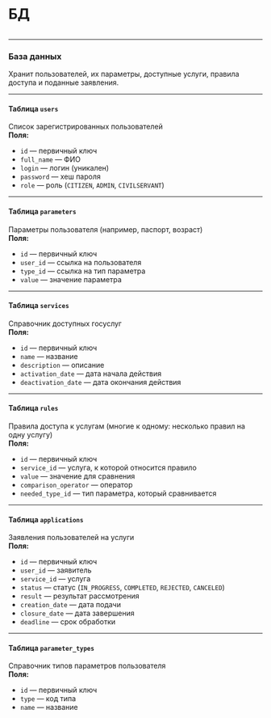 # **БД**

![]()

---

### База данных

Хранит пользователей, их параметры, доступные услуги, правила доступа и поданные заявления. 

---

#### Таблица `users`  
Список зарегистрированных пользователей  
**Поля:**  
- `id` — первичный ключ  
- `full_name` — ФИО  
- `login` — логин (уникален)  
- `password` — хеш пароля  
- `role` — роль (`CITIZEN`, `ADMIN`, `CIVILSERVANT`)

---

#### Таблица `parameters`  
Параметры пользователя (например, паспорт, возраст)  
**Поля:**  
- `id` — первичный ключ  
- `user_id` — ссылка на пользователя  
- `type_id` — ссылка на тип параметра  
- `value` — значение параметра

---

#### Таблица `services`  
Справочник доступных госуслуг  
**Поля:**  
- `id` — первичный ключ  
- `name` — название  
- `description` — описание  
- `activation_date` — дата начала действия  
- `deactivation_date` — дата окончания действия

---

#### Таблица `rules`  
Правила доступа к услугам (многие к одному: несколько правил на одну услугу)  
**Поля:**  
- `id` — первичный ключ  
- `service_id` — услуга, к которой относится правило  
- `value` — значение для сравнения  
- `comparison_operator` — оператор
- `needed_type_id` — тип параметра, который сравнивается

---

#### Таблица `applications`  
Заявления пользователей на услуги  
**Поля:**  
- `id` — первичный ключ  
- `user_id` — заявитель  
- `service_id` — услуга  
- `status` — статус (`IN_PROGRESS`, `COMPLETED`, `REJECTED`, `CANCELED`)  
- `result` — результат рассмотрения  
- `creation_date` — дата подачи  
- `closure_date` — дата завершения  
- `deadline` — срок обработки

---

#### Таблица `parameter_types`  
Справочник типов параметров пользователя  
**Поля:**  
- `id` — первичный ключ  
- `type` — код типа  
- `name` — название

